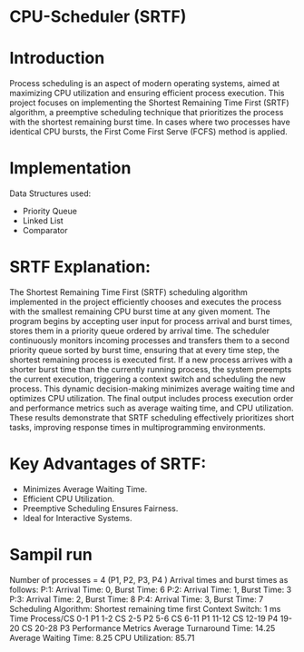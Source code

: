 # CPU-Scheduler (SRTF)


# Introduction

Process scheduling is an aspect of modern operating systems, aimed at maximizing CPU utilization and ensuring efficient process execution. This project focuses on implementing the Shortest Remaining Time First (SRTF) algorithm, a preemptive scheduling technique that prioritizes the process with the shortest remaining burst time. In cases where two processes have identical CPU bursts, the First Come First Serve (FCFS) method is applied.


# Implementation 

Data Structures used: 
-	Priority Queue
-	Linked List
-	Comparator


# SRTF Explanation:
The Shortest Remaining Time First (SRTF) scheduling algorithm implemented in the project efficiently chooses and executes the process with the smallest remaining CPU burst time at any given moment. The program begins by accepting user input for process arrival and burst times, stores them in a priority queue ordered by arrival time. The scheduler continuously monitors incoming processes and transfers them to a second priority queue sorted by burst time, ensuring that at every time step, the shortest remaining process is executed first. If a new process arrives with a shorter burst time than the currently running process, the system preempts the current execution, triggering a context switch and scheduling the new process. This dynamic decision-making minimizes average waiting time and optimizes CPU utilization. The final output includes process execution order and performance metrics such as average waiting time, and CPU utilization. These results demonstrate that SRTF scheduling effectively prioritizes short tasks, improving response times in multiprogramming environments.


# Key Advantages of SRTF:
-	Minimizes Average Waiting Time.
-	Efficient CPU Utilization.
-	Preemptive Scheduling Ensures Fairness.
-	Ideal for Interactive Systems.


# Sampil run 
Number of processes = 4 (P1, P2, P3, P4 )
Arrival times and burst times as follows:
P:1: Arrival Time: 0, Burst Time: 6
P:2: Arrival Time: 1, Burst Time: 3
P:3: Arrival Time: 2, Burst Time: 8
P:4: Arrival Time: 3, Burst Time: 7
Scheduling Algorithm: Shortest remaining time first
Context Switch: 1 ms
Time            Process/CS
0-1             P1
1-2             CS
2-5             P2
5-6             CS
6-11            P1
11-12           CS
12-19           P4
19-20           CS
20-28           P3
Performance Metrics
Average Turnaround Time: 14.25
Average Waiting Time: 8.25
CPU Utilization: 85.71